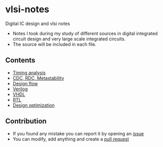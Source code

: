 # vlsi-notes
Digital IC design and vlsi notes
- Notes I took during my study of different sources in digital integrated circuit design and very large scale integrated circuits.
- The source will be included in each file.

## Contents
- [Timing analysis](timing-analysis)
- [CDC, RDC, Metastability](clock)
- [Design flow](design-flow)
- [Verilog](verilog)
- [VHDL](vhdl)
- [RTL](rtl)
- [Design optimization](digital-optimization/digital-optimization.md)

## Contribution
- If you found any mistake you can report it by opening an [issue](issues)
- You can modify, add anything and create a [pull request](pulls)
